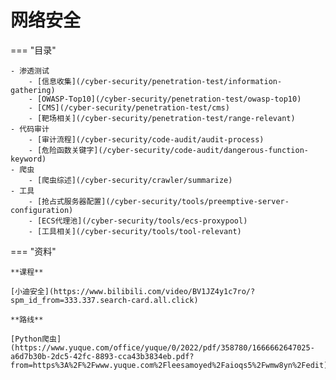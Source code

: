 # 网络安全

=== "目录"

    - 渗透测试
        - [信息收集](/cyber-security/penetration-test/information-gathering)  
        - [OWASP-Top10](/cyber-security/penetration-test/owasp-top10)  
        - [CMS](/cyber-security/penetration-test/cms)  
        - [靶场相关](/cyber-security/penetration-test/range-relevant)  
    - 代码审计
        - [审计流程](/cyber-security/code-audit/audit-process)  
        - [危险函数关键字](/cyber-security/code-audit/dangerous-function-keyword)  
    - 爬虫
        - [爬虫综述](/cyber-security/crawler/summarize)  
    - 工具
        - [抢占式服务器配置](/cyber-security/tools/preemptive-server-configuration)  
        - [ECS代理池](/cyber-security/tools/ecs-proxypool)  
        - [工具相关](/cyber-security/tools/tool-relevant) 

=== "资料"

    **课程**

    [小迪安全](https://www.bilibili.com/video/BV1JZ4y1c7ro/?spm_id_from=333.337.search-card.all.click)

    **路线**

    [Python爬虫](https://www.yuque.com/office/yuque/0/2022/pdf/358780/1666662647025-a6d7b30b-2dc5-42fc-8893-cca43b3834eb.pdf?from=https%3A%2F%2Fwww.yuque.com%2Fleesamoyed%2Faioqs5%2Fwmw8yn%2Fedit)